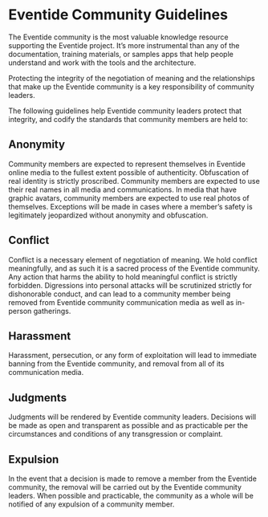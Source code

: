 # Eventide Community Guidelines

The Eventide community is the most valuable knowledge resource supporting the Eventide project. It’s more instrumental than any of the documentation, training materials, or samples apps that help people understand and work with the tools and the architecture.

Protecting the integrity of the negotiation of meaning and the relationships that make up the Eventide community is a key responsibility of community leaders.

The following guidelines help Eventide community leaders protect that integrity, and codify the standards that community members are held to:

## Anonymity
Community members are expected to represent themselves in Eventide online media to the fullest extent possible of authenticity. Obfuscation of real identity is strictly proscribed. Community members are expected to use their real names in all media and communications. In media that have graphic avatars, community members are expected to use real photos of themselves. Exceptions will be made in cases where a member’s safety is legitimately jeopardized without anonymity and obfuscation.

## Conflict
Conflict is a necessary element of negotiation of meaning. We hold conflict meaningfully, and as such it is a sacred process of the Eventide community.  Any action that harms the ability to hold meaningful conflict is strictly forbidden. Digressions into personal attacks will be scrutinized strictly for dishonorable conduct, and can lead to a community member being removed from Eventide community communication media as well as in-person gatherings.

## Harassment
Harassment, persecution, or any form of exploitation will lead to immediate banning from the Eventide community, and removal from all of its communication media.

## Judgments
Judgments will be rendered by Eventide community leaders. Decisions will be made as open and transparent as possible and as practicable per the circumstances and conditions of any transgression or complaint.

## Expulsion
In the event that a decision is made to remove a member from the Eventide community, the removal will be carried out by the Eventide community leaders. When possible and practicable, the community as a whole will be notified of any expulsion of a community member.
